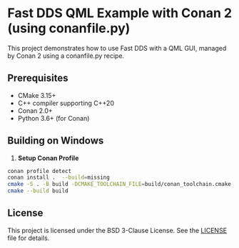 # Fast DDS QML Example with Conan 2 (using conanfile.py)

This project demonstrates how to use Fast DDS with a QML GUI, managed by Conan 2 using a conanfile.py recipe.

## Prerequisites

- CMake 3.15+
- C++ compiler supporting C++20
- Conan 2.0+
- Python 3.6+ (for Conan)

## Building on Windows

1. **Setup Conan Profile**
```bash
conan profile detect
conan install .  --build=missing
cmake -S . -B build -DCMAKE_TOOLCHAIN_FILE=build/conan_toolchain.cmake
cmake --build build
```
## License
This project is licensed under the BSD 3-Clause License. See the [LICENSE](./LICENSE) file for details.
